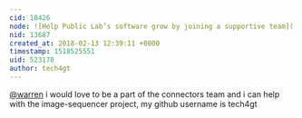 ```yaml
---
cid: 18426
node: ![Help Public Lab’s software grow by joining a supportive team](../notes/warren/11-08-2016/help-public-lab-s-software-grow-by-joining-a-supportive-team)
nid: 13687
created_at: 2018-02-13 12:39:11 +0000
timestamp: 1518525551
uid: 523178
author: tech4gt
---
```


[@warren](/profile/warren) i would love to be a part of the connectors team and i can help with the image-sequencer project, my github username is tech4gt